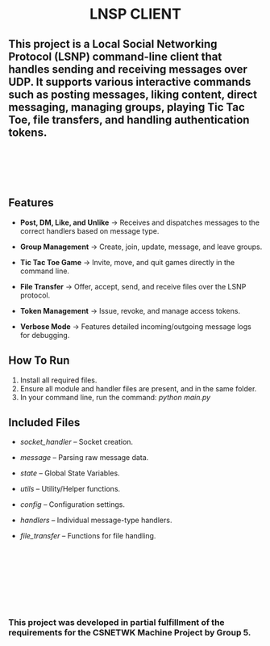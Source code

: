 # <p align="center">LNSP CLIENT</p>


This project is a Local Social Networking Protocol (LSNP) command-line client that handles sending and receiving messages over UDP. 
It supports various interactive commands such as posting messages, liking content, direct messaging, managing groups, playing Tic Tac Toe, file transfers, and handling authentication tokens.
---------------------------------------  

<br><br><br><br>


## Features

- **Post, DM, Like, and Unlike**
-> Receives and dispatches messages to the correct handlers based on message type.

- **Group Management**
-> Create, join, update, message, and leave groups.

- **Tic Tac Toe Game**
-> Invite, move, and quit games directly in the command line.

- **File Transfer**
-> Offer, accept, send, and receive files over the LSNP protocol.

- **Token Management**
-> Issue, revoke, and manage access tokens.

- **Verbose Mode**
-> Features detailed incoming/outgoing message logs for debugging.


## How To Run
1. Install all required files.
2. Ensure all module and handler files are present, and in the same folder.
3. In your command line, run the command: *python main.py*

## Included Files
- *socket_handler* – Socket creation.

- *message* – Parsing raw message data.

- *state* – Global State Variables.

- *utils* – Utility/Helper functions.

- *config* – Configuration settings.

- *handlers* – Individual message-type handlers.

- *file_transfer* – Functions for file handling.

<br><br><br><br>
---
### This project was developed in partial fulfillment of the requirements for the CSNETWK Machine Project by Group 5.
